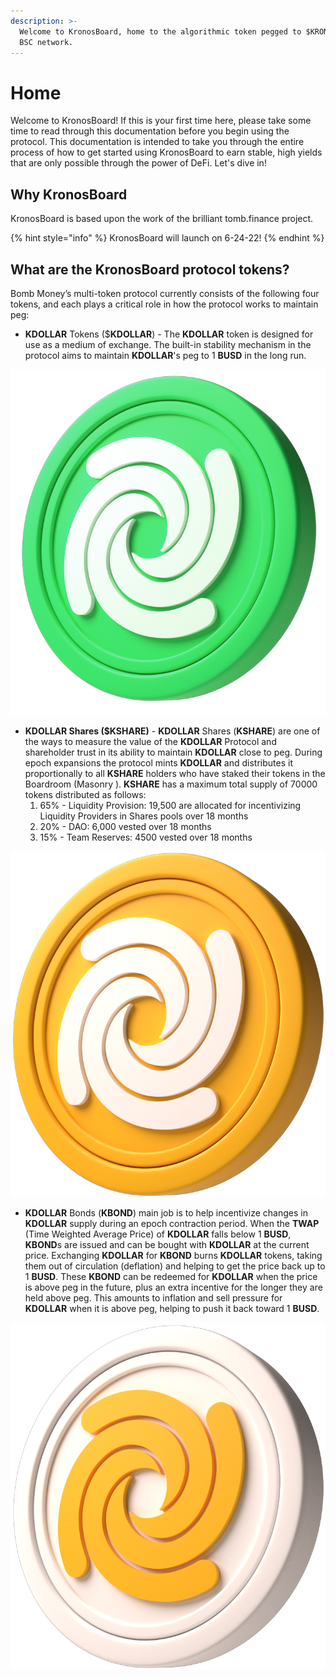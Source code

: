 ```yaml
---
description: >-
  Welcome to KronosBoard, home to the algorithmic token pegged to $KRONOS on the
  BSC network.
---
```


# Home

Welcome to KronosBoard! If this is your first time here, please take some time to read through this documentation before you begin using the protocol. This documentation is intended to take you through the entire process of how to get started using KronosBoard to earn stable, high yields that are only possible through the power of DeFi. Let's dive in!

## Why KronosBoard

KronosBoard is based upon the work of the brilliant tomb.finance project. 

{% hint style="info" %}
KronosBoard will launch on 6-24-22!
{% endhint %}

## What are the KronosBoard protocol tokens?

Bomb Money’s multi-token protocol currently consists of the following four tokens, and each plays a critical role in how the protocol works to maintain peg:

* **KDOLLAR** Tokens ($**KDOLLAR**) - The **KDOLLAR** token is designed for use as a medium of exchange. The built-in stability mechanism in the protocol aims to maintain **KDOLLAR**'s peg to 1 **BUSD** in the long run.

![KDOLLAR - Kdollar Token](.gitbook/assets/KDOLLAR.png)

* **KDOLLAR Shares ($KSHARE)** - **KDOLLAR** Shares (**KSHARE**) are one of the ways to measure the value of the **KDOLLAR** Protocol and shareholder trust in its ability to maintain **KDOLLAR** close to peg. During epoch expansions the protocol mints **KDOLLAR** and distributes it proportionally to all **KSHARE** holders who have staked their tokens in the Boardroom (Masonry ). **KSHARE** has a maximum total supply of 70000 tokens distributed as follows:&#x20;
  1. 65% - Liquidity Provision: 19,500 are allocated for incentivizing Liquidity Providers in Shares pools over 18 months
  2. 20% - DAO: 6,000 vested over 18 months
  3. 15% - Team Reserves: 4500 vested over 18 months

![KSHARE - Kshare Token](.gitbook/assets/KSHARE.png)

* **KDOLLAR** Bonds (**KBOND**) main job is to help incentivize changes in **KDOLLAR** supply during an epoch contraction period. When the **TWAP** (Time Weighted Average Price) of **KDOLLAR** falls below 1 **BUSD**, **KBOND**s are issued and can be bought with **KDOLLAR** at the current price. Exchanging **KDOLLAR** for **KBOND** burns **KDOLLAR** tokens, taking them out of circulation (deflation) and helping to get the price back up to 1 **BUSD**. These **KBOND** can be redeemed for **KDOLLAR** when the price is above peg in the future, plus an extra incentive for the longer they are held above peg. This amounts to inflation and sell pressure for **KDOLLAR** when it is above peg, helping to push it back toward 1 **BUSD**.

![KDOND - Kbond Token](.gitbook/assets/KBOND.png)
